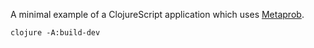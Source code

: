 A minimal example of a ClojureScript application which uses [Metaprob](https://github.com/probcomp/metaprob).

    clojure -A:build-dev
